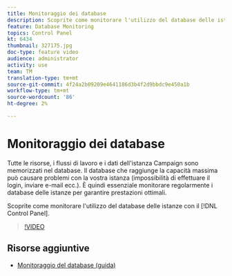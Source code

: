 ```yaml
---
title: Monitoraggio dei database
description: Scoprite come monitorare l'utilizzo del database delle istanze.
feature: Database Monitoring
topics: Control Panel
kt: 6434
thumbnail: 327175.jpg
doc-type: feature video
audience: administrator
activity: use
team: TM
translation-type: tm+mt
source-git-commit: 4f24a2b09209e4641186d3b4f2d9bbdc9e450a1b
workflow-type: tm+mt
source-wordcount: '86'
ht-degree: 2%

---
```



# Monitoraggio dei database

Tutte le risorse, i flussi di lavoro e i dati dell&#39;istanza Campaign sono memorizzati nel database. Il database che raggiunge la capacità massima può causare problemi con la vostra istanza (impossibilità di effettuare il login, inviare e-mail ecc.). È quindi essenziale monitorare regolarmente i database delle istanze per garantire prestazioni ottimali.

Scoprite come monitorare l&#39;utilizzo del database delle istanze con il [!DNL Control Panel].

>[!VIDEO](https://video.tv.adobe.com/v/327175?quality=12)

## Risorse aggiuntive

* [Monitoraggio del database (guida)](https://experienceleague.adobe.com/docs/control-panel/using/performance-monitoring/database-monitoring.html?lang=en#performance-monitoring)
